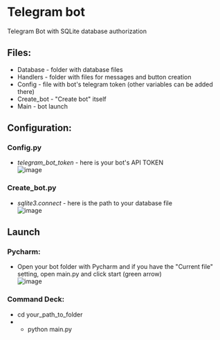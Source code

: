 # Telegram bot
Telegram Bot with SQLite database authorization

## Files:
* Database - folder with database files
* Handlers - folder with files for messages and button creation
* Config - file with bot's telegram token (other variables can be added there)
* Create_bot - "Create bot" itself
* Main - bot launch

## Configuration:
### Config.py
* _telegram_bot_token_ - here is your bot's API TOKEN \
![image](https://user-images.githubusercontent.com/46675878/220085522-77e0c1b7-d009-408d-9b9a-6c76453274ed.png)

### Create_bot.py
* _sqlite3.connect_ - here is the path to your database file \
![image](https://user-images.githubusercontent.com/46675878/220084950-576456e6-ca75-4272-9b90-896c9a6df344.png)

## Launch
### Pycharm:
* Open your bot folder with Pycharm and if you have the "Current file" setting, open main.py and click start (green arrow) \
![image](https://user-images.githubusercontent.com/46675878/220087279-5774fbc7-5bb2-4c64-92e2-c13419169500.png)

### Command Deck:
* cd your_path_to_folder
* * python main.py
